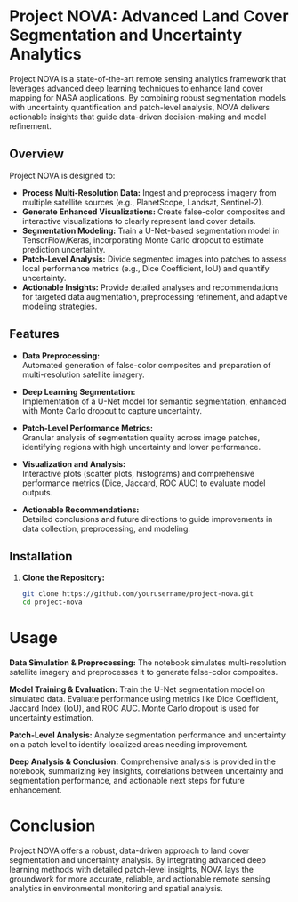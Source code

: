 # Project NOVA: Advanced Land Cover Segmentation and Uncertainty Analytics

Project NOVA is a state-of-the-art remote sensing analytics framework that leverages advanced deep learning techniques to enhance land cover mapping for NASA applications. By combining robust segmentation models with uncertainty quantification and patch-level analysis, NOVA delivers actionable insights that guide data-driven decision-making and model refinement.

## Overview

Project NOVA is designed to:
- **Process Multi-Resolution Data:** Ingest and preprocess imagery from multiple satellite sources (e.g., PlanetScope, Landsat, Sentinel-2).
- **Generate Enhanced Visualizations:** Create false-color composites and interactive visualizations to clearly represent land cover details.
- **Segmentation Modeling:** Train a U-Net-based segmentation model in TensorFlow/Keras, incorporating Monte Carlo dropout to estimate prediction uncertainty.
- **Patch-Level Analysis:** Divide segmented images into patches to assess local performance metrics (e.g., Dice Coefficient, IoU) and quantify uncertainty.
- **Actionable Insights:** Provide detailed analyses and recommendations for targeted data augmentation, preprocessing refinement, and adaptive modeling strategies.

## Features

- **Data Preprocessing:**  
  Automated generation of false-color composites and preparation of multi-resolution satellite imagery.
  
- **Deep Learning Segmentation:**  
  Implementation of a U-Net model for semantic segmentation, enhanced with Monte Carlo dropout to capture uncertainty.

- **Patch-Level Performance Metrics:**  
  Granular analysis of segmentation quality across image patches, identifying regions with high uncertainty and lower performance.

- **Visualization and Analysis:**  
  Interactive plots (scatter plots, histograms) and comprehensive performance metrics (Dice, Jaccard, ROC AUC) to evaluate model outputs.

- **Actionable Recommendations:**  
  Detailed conclusions and future directions to guide improvements in data collection, preprocessing, and modeling.

## Installation

1. **Clone the Repository:**
   ```bash
   git clone https://github.com/yourusername/project-nova.git
   cd project-nova

# Usage
**Data Simulation & Preprocessing:**
The notebook simulates multi-resolution satellite imagery and preprocesses it to generate false-color composites.

**Model Training & Evaluation:**
Train the U-Net segmentation model on simulated data. Evaluate performance using metrics like Dice Coefficient, Jaccard Index (IoU), and ROC AUC. Monte Carlo dropout is used for uncertainty estimation.

**Patch-Level Analysis:**
Analyze segmentation performance and uncertainty on a patch level to identify localized areas needing improvement.

**Deep Analysis & Conclusion:**
Comprehensive analysis is provided in the notebook, summarizing key insights, correlations between uncertainty and segmentation performance, and actionable next steps for future enhancement.

# Conclusion
Project NOVA offers a robust, data-driven approach to land cover segmentation and uncertainty analysis. By integrating advanced deep learning methods with detailed patch-level insights, NOVA lays the groundwork for more accurate, reliable, and actionable remote sensing analytics in environmental monitoring and spatial analysis.
